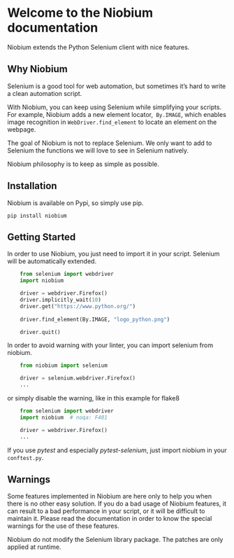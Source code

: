 # Welcome to the Niobium documentation

Niobium extends the Python Selenium client with nice features.

## Why Niobium

Selenium is a good tool for web automation, but sometimes it’s hard to write a clean automation script.

With Niobium, you can keep using Selenium while simplifying your scripts. For example, Niobium adds a new element locator,` By.IMAGE`, which enables image recognition in `WebDriver.find_element` to locate an element on the webpage.

The goal of Niobium is not to replace Selenium. We only want to add to Selenium the functions we will love to see in Selenium natively.

Niobium philosophy is to keep as simple as possible.

## Installation

Niobium is available on Pypi, so simply use pip.

    pip install niobium

## Getting Started

In order to use Niobium, you just need to import it in your script. Selenium will be automatically extended. 

```python
    from selenium import webdriver
    import niobium

    driver = webdriver.Firefox()
    driver.implicitly_wait(10)
    driver.get("https://www.python.org/")
   
    driver.find_element(By.IMAGE, "logo_python.png")

    driver.quit()
```

In order to avoid warning with your linter, you can import selenium from niobium.

```python
    from niobium import selenium

    driver = selenium.webdriver.Firefox()
    ...
```

or simply disable the warning, like in this example for flake8

```python
    from selenium import webdriver
    import niobium  # noqa: F401

    driver = webdriver.Firefox()
    ...
```

If you use *pytest* and especially *pytest-selenium*, just import niobium in your `conftest.py`.

## Warnings

Some features implemented in Niobium are here only to help you when there is no other easy solution. If you do a bad usage of Niobium features, it can result to a bad performance in your script, or it will be difficult to maintain it. Please read the documentation in order to know the special warnings for the use of these features.

Niobium do not modify the Selenium library package. The patches are only applied at runtime.